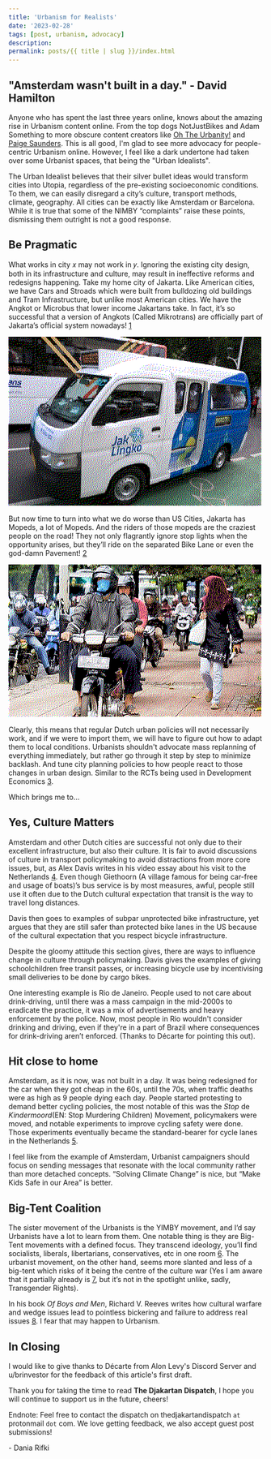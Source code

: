 ```yaml
---
title: 'Urbanism for Realists'
date: '2023-02-28'
tags: [post, urbanism, advocacy]
description: 
permalink: posts/{{ title | slug }}/index.html
---
```


## "Amsterdam wasn't built in a day." - David Hamilton

Anyone who has spent the last three years online, knows about the amazing rise in Urbanism content online. From the top dogs NotJustBikes and Adam Something to more obscure content creators like [Oh The Urbanity!](https://www.youtube.com/@OhTheUrbanity) and [Paige Saunders](https://www.youtube.com/@PaigeMTL). This is all good, I'm glad to see more advocacy for people-centric Urbanism online. However, I feel like a dark undertone had taken over some Urbanist spaces, that being the "Urban Idealists".

The Urban Idealist believes that their silver bullet ideas would transform cities into Utopia, regardless of the pre-existing socioeconomic conditions. To them, we can easily disregard a city’s culture, transport methods, climate, geography. All cities can be exactly like Amsterdam or Barcelona. While it is true that some of the NIMBY “complaints” raise these points, dismissing them outright is not a good response.

## Be Pragmatic

What works in city 𝑥 may not work in 𝑦. Ignoring the existing city design, both in its infrastructure and culture, may result in ineffective reforms and redesigns happening. Take my home city of Jakarta. Like American cities, we have Cars and Stroads which were built from bulldozing old buildings and Tram Infrastructure, but unlike most American cities. We have the Angkot or Microbus that lower income Jakartans take. In fact, it’s so successful that a version of Angkots (Called Mikrotrans) are officially part of Jakarta’s official system nowadays! [1]

![Image of a Jak Lingko Angkot](../images/posts/urbanism-for-realists/angkot.png)

But now time to turn into what we do worse than US Cities, Jakarta has Mopeds, a lot of Mopeds. And the riders of those mopeds are the craziest people on the road! They not only flagrantly ignore stop lights when the opportunity arises, but they’ll ride on the separated Bike Lane or even the god-damn Pavement! [2]

![Image of Mopeds on a Pavement disturbing pedestrians](../images/posts/urbanism-for-realists/moped-on-pavement.png)

Clearly, this means that regular Dutch urban policies will not necessarily work, and if we were to import them, we will have to figure out how to adapt them to local conditions. Urbanists shouldn't advocate mass replanning of everything immediately, but rather go through it step by step to minimize backlash. And tune city planning policies to how people react to those changes in urban design. Similar to the RCTs being used in Development Economics [3].

Which brings me to…

## Yes, Culture Matters

Amsterdam and other Dutch cities are successful not only due to their excellent infrastructure, but also their culture. It is fair to avoid discussions of culture in transport policymaking to avoid distractions from more core issues, but, as Alex Davis writes in his video essay about his visit to the Netherlands [4]. Even though Giethoorn (A village famous for being car-free and usage of boats)’s bus service is by most measures, awful, people still use it often due to the Dutch cultural expectation that transit is the way to travel long distances.

Davis then goes to examples of subpar unprotected bike infrastructure, yet argues that they are still safer than protected bike lanes in the US because of the cultural expectation that you respect bicycle infrastructure.

Despite the gloomy attitude this section gives, there are ways to influence change in culture through policymaking. Davis gives the examples of giving schoolchildren free transit passes, or increasing bicycle use by incentivising small deliveries to be done by cargo bikes.

One interesting example is Rio de Janeiro. People used to not care about drink-driving, until there was a mass campaign in the mid-2000s to eradicate the practice, it was a mix of advertisements and heavy enforcement by the police. Now, most people in Rio wouldn't consider drinking and driving, even if they're in a part of Brazil where consequences for drink-driving aren’t enforced. (Thanks to Décarte for pointing this out).

## Hit close to home

Amsterdam, as it is now, was not built in a day. It was being redesigned for the car when they got cheap in the 60s, until the 70s, when traffic deaths were as high as 9 people dying each day. People started protesting to demand better cycling policies, the most notable of this was the _Stop_ de _Kindermoord_(EN: Stop Murdering Children) Movement, policymakers were moved, and notable experiments to improve cycling safety were done. Those experiments eventually became the standard-bearer for cycle lanes in the Netherlands [5].

I feel like from the example of Amsterdam, Urbanist campaigners should focus on sending messages that resonate with the local community rather than more detached concepts. “Solving Climate Change” is nice, but “Make Kids Safe in our Area” is better.

## Big-Tent Coalition

The sister movement of the Urbanists is the YIMBY movement, and I’d say Urbanists have a lot to learn from them. One notable thing is they are Big-Tent movements with a defined focus. They transcend ideology, you’ll find socialists, liberals, libertarians, conservatives, etc in one room [6]. The urbanist movement, on the other hand, seems more slanted and less of a big-tent which risks of it being the centre of the culture war (Yes I am aware that it partially already is [7], but it’s not in the spotlight unlike, sadly, Transgender Rights).

In his book _Of Boys and Men_, Richard V. Reeves writes how cultural warfare and wedge issues lead to pointless bickering and failure to address real issues [8]. I fear that may happen to Urbanism.

## In Closing

I would like to give thanks to Décarte from Alon Levy's Discord Server and u/brinvestor for the feedback of this article's first draft.

Thank you for taking the time to read **The Djakartan Dispatch**, I hope you will continue to support us in the future, cheers!

Endnote: Feel free to contact the dispatch on thedjakartandispatch `at` protonmail `dot` com. We love getting feedback, we also accept guest post submissions!

\- Dania Rifki

[1]: https://www.kompas.com/tren/read/2022/02/02/103000765/mengenal-mikrotrans-angkot-ber-ac-di-jakarta-dengan-segudang-fasilitas?page=all

[2]: https://www.reuters.com/article/uk-indonesia-pavements/jakartans-walk-the-walk-to-regain-their-pavement-idUSLNE83102120120402

[3]: https://theconversation.com/how-randomised-trials-became-big-in-development-economics-128398

[4]: https://youtu.be/UB8HI_luyRU?t=281

[5]: https://youtu.be/SYHz93HXJFQ

[6]: https://web.archive.org/web/20210521051949/https://exponentsmag.org/2021/05/20/against-activist-mission-creep

[7]: https://youtu.be/7z8Tb7OA_F4

[8]: https://www.brookings.edu/book/of-boys-and-men

